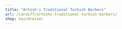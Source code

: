 ```yaml
---
title: "Artosh's Traditional Turkish Barbers"
url: /cardiff/artoshs-traditional-turkish-barbers/
shop: hairdresser
---
```

